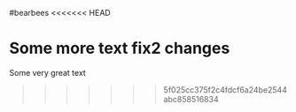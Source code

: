 #bearbees
<<<<<<< HEAD

Some more text
fix2 changes
=======
Some very great text
>>>>>>> 5f025cc375f2c4fdcf6a24be2544abc858516834
